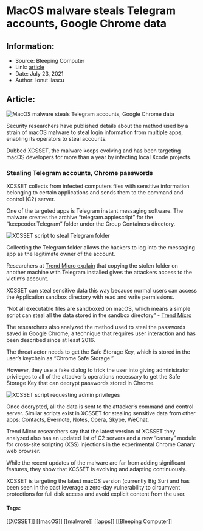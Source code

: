 # MacOS malware steals Telegram accounts, Google Chrome data
### 

## Information:
+ Source: Bleeping Computer
+ Link: [article](https://www.bleepingcomputer.com/news/security/macos-malware-steals-telegram-accounts-google-chrome-data/)
+ Date: July 23, 2021
+ Author: Ionut Ilascu


## Article:
![MacOS malware steals Telegram accounts, Google Chrome data](https://www.bleepstatic.com/content/hl-images/2017/02/15/Mac-malware.jpg)


Security researchers have published details about the method used by a strain of macOS malware to steal login information from multiple apps, enabling its operators to steal accounts.


Dubbed XCSSET, the malware keeps evolving and has been targeting macOS developers for more than a year by infecting local Xcode projects.


### Stealing Telegram accounts, Chrome passwords


XCSSET collects from infected computers files with sensitive information belonging to certain applications and sends them to the command and control (C2) server.


One of the targeted apps is Telegram instant messaging software. The malware creates the archive “telegram.applescript” for the “keepcoder.Telegram” folder under the Group Containers directory.


![XCSSET script to steal Telegram folder](https://www.bleepstatic.com/images/news/u/1100723/Malware/XCSSETTelegramTheft.jpg)


Collecting the Telegram folder allows the hackers to log into the messaging app as the legitimate owner of the account.


Researchers at [Trend Micro explain](https://www.trendmicro.com/en_us/research/21/g/updated-xcsset-malware-targets-telegram--other-apps.html) that copying the stolen folder on another machine with Telegram installed gives the attackers access to the victim’s account.


XCSSET can steal sensitive data this way because normal users can access the Application sandbox directory with read and write permissions.



“Not all executable files are sandboxed on macOS, which means a simple script can steal all the data stored in the sandbox directory” - [Trend Micro](https://www.trendmicro.com/en_us/research/21/g/updated-xcsset-malware-targets-telegram--other-apps.html)



The researchers also analyzed the method used to steal the passwords saved in Google Chrome, a technique that requires user interaction and has been described since at least 2016.


The threat actor needs to get the Safe Storage Key, which is stored in the user’s keychain as “Chrome Safe Storage.”


However, they use a fake dialog to trick the user into giving administrator privileges to all of the attacker’s operations necessary to get the Safe Storage Key that can decrypt passwords stored in Chrome.


![XCSSET script requesting admin privileges](https://www.bleepstatic.com/images/news/u/1100723/Malware/XCSSETOpsNeedRoot.jpg)


Once decrypted, all the data is sent to the attacker’s command and control server. Similar scripts exist in XCSSET for stealing sensitive data from other apps: Contacts, Evernote, Notes, Opera, Skype, WeChat.


Trend Micro researchers say that the latest version of XCSSET they analyzed also has an updated list of C2 servers and a new “canary” module for cross-site scripting (XSS) injections in the experimental Chrome Canary web browser.


While the recent updates of the malware are far from adding significant features, they show that XCSSET is evolving and adapting continuously.


XCSSET is targeting the latest macOS version (currently Big Sur) and has been seen in the past leverage a zero-day vulnerability to circumvent protections for full disk access and avoid explicit content from the user.




#### Tags:
[[XCSSET]] [[macOS]] [[malware]] [[apps]] [[Bleeping Computer]]
